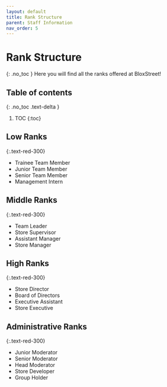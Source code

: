 ```yaml
---
layout: default
title: Rank Structure
parent: Staff Information
nav_order: 5
---
```

# Rank Structure
{: .no_toc }
Here you will find all the ranks offered at BloxStreet!

## Table of contents
{: .no_toc .text-delta }

1. TOC
{:toc}

## Low Ranks
{:.text-red-300} 
* Trainee Team Member
* Junior Team Member
* Senior Team Member
* Management Intern

## Middle Ranks
{:.text-red-300} 
* Team Leader
* Store Supervisor
* Assistant Manager
* Store Manager

## High Ranks
{:.text-red-300}
* Store Director
* Board of Directors
* Executive Assistant
* Store Executive

## Administrative Ranks
{:.text-red-300}
* Junior Moderator
* Senior Moderator
* Head Moderator
* Store Developer
* Group Holder
